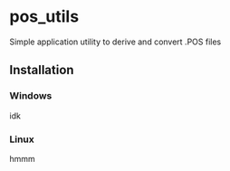 # pos_utils
Simple application utility to derive and convert .POS files

## Installation

### Windows
idk
### Linux
hmmm
